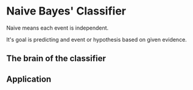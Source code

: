 # Naive Bayes' Classifier

Naive means each event is independent. 

It's goal is predicting and event or hypothesis based on given evidence. 

## The brain of the classifier



## Application 

